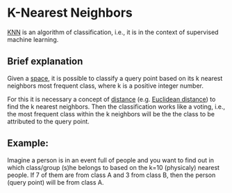 K-Nearest Neighbors
===================

[KNN](https://en.wikipedia.org/wiki/K-nearest_neighbors_algorithm) is an algorithm of classification, i.e., it is in the context of supervised machine learning.

## Brief explanation

Given a [space](https://en.wikipedia.org/wiki/Space_(mathematics)), it is possible to classify a query point based on its k nearest neighbors most frequent class, where k is a positive integer number.

For this it is necessary a concept of [distance](https://en.wikipedia.org/wiki/Distance#Theoretical_distances) (e.g. [Euclidean distance](https://en.wikipedia.org/wiki/Euclidean_distance)) to find the k nearest neighbors. Then the classification works like a voting, i.e., the most frequent class within the k neighbors will be the the class to be attributed to the query point.

## Example:

Imagine a person is in an event full of people and you want to find out in which class/group (s)he belongs to based on the k=10 (physicaly) nearest people. If 7 of them are from class A and 3 from class B, then the person (query point) will be from class A.
